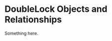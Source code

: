 [title]: # (DoubleLock Objects and Relationships)
[tags]: # (XXX)
[priority]: # (3584)
# DoubleLock Objects and Relationships
Something here.

